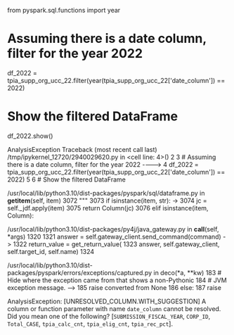 from pyspark.sql.functions import year

# Assuming there is a date column, filter for the year 2022
df_2022 = tpia_supp_org_ucc_22.filter(year(tpia_supp_org_ucc_22['date_column']) == 2022)

# Show the filtered DataFrame
df_2022.show()


AnalysisException                         Traceback (most recent call last)
/tmp/ipykernel_12720/2940029620.py in <cell line: 4>()
      2 
      3 # Assuming there is a date column, filter for the year 2022
----> 4 df_2022 = tpia_supp_org_ucc_22.filter(year(tpia_supp_org_ucc_22['date_column']) == 2022)
      5 
      6 # Show the filtered DataFrame

/usr/local/lib/python3.10/dist-packages/pyspark/sql/dataframe.py in __getitem__(self, item)
   3072         """
   3073         if isinstance(item, str):
-> 3074             jc = self._jdf.apply(item)
   3075             return Column(jc)
   3076         elif isinstance(item, Column):

/usr/local/lib/python3.10/dist-packages/py4j/java_gateway.py in __call__(self, *args)
   1320 
   1321         answer = self.gateway_client.send_command(command)
-> 1322         return_value = get_return_value(
   1323             answer, self.gateway_client, self.target_id, self.name)
   1324 

/usr/local/lib/python3.10/dist-packages/pyspark/errors/exceptions/captured.py in deco(*a, **kw)
    183                 # Hide where the exception came from that shows a non-Pythonic
    184                 # JVM exception message.
--> 185                 raise converted from None
    186             else:
    187                 raise

AnalysisException: [UNRESOLVED_COLUMN.WITH_SUGGESTION] A column or function parameter with name `date_column` cannot be resolved. Did you mean one of the following? [`SUBMISSION_FISCAL_YEAR`, `CORP_ID`, `Total_CASE`, `tpia_calc_cnt`, `tpia_elig_cnt`, `tpia_rec_pct`].
